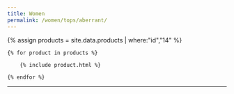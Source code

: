 ```yaml
---
title: Women
permalink: /women/tops/aberrant/
---
```


<div>
    {% assign products = site.data.products | where:"id","14" %}

    {% for product in products %}

        {% include product.html %}

    {% endfor %}

</div>

***
